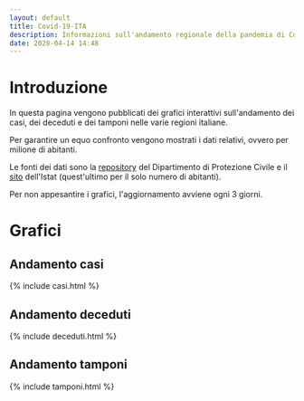 ```yaml
---
layout: default
title: Covid-19-ITA
description: Informazioni sull'andamento regionale della pandemia di Covid-19 in Italia
date: 2020-04-14 14:48
---
```


# Introduzione

In questa pagina vengono pubblicati dei grafici interattivi sull'andamento dei casi, dei deceduti e dei tamponi nelle varie regioni italiane.

Per garantire un equo confronto vengono mostrati i dati relativi, ovvero per milione di abitanti.

Le fonti dei dati sono la [repository](https://github.com/pcm-dpc/COVID-19) del Dipartimento di Protezione Civile e il [sito](http://dati.istat.it/) dell'Istat (quest'ultimo per il solo numero di abitanti).

Per non appesantire i grafici, l'aggiornamento avviene ogni 3 giorni.

# Grafici

## Andamento casi

{% include casi.html %}

## Andamento deceduti

{% include deceduti.html %}

## Andamento tamponi

{% include tamponi.html %}
